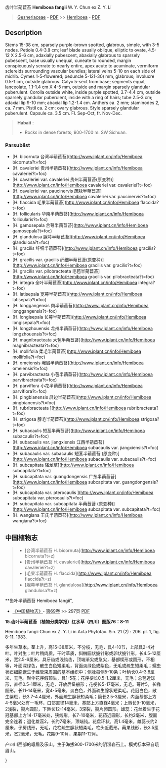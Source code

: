 齿叶半蒴苣苔 **Hemiboea fangii** W. Y. Chun ex Z. Y. Li

> [Gesneriaceae](http://www.iplant.cn/info/Gesneriaceae?t=foc) - [PDF](http://www.iplant.cn/foc/pdf/Gesneriaceae.pdf) >> [Hemiboea](http://www.iplant.cn/info/Hemiboea?t=foc) - [PDF](http://www.iplant.cn/foc/pdf/Hemiboea.pdf)

## Description

Stems 15-38 cm, sparsely purple-brown spotted, glabrous, simple, with 3-5 nodes. Petiole 0.4-3.8 cm; leaf blade usually oblique, elliptic to ovate, 4.5-12 X 2.5-6 cm, adaxially pubescent, abaxially glabrous to sparsely pubescent, base usually unequal, cuneate to rounded, margin conspicuously serrate to nearly entire, apex acute to acuminate, vermiform sclereids surrounding vascular bundles; lateral veins 5-10 on each side of midrib. Cymes 1-5-flowered; peduncle 5-12(-30) mm, glabrous; involucre 0.5-1 cm, outside glabrous. Calyx 5-sect from base; segments equal, lanceolate, 1.1-1.4 cm X 4-5 mm, outside and margin sparsely glandular puberulent. Corolla outside white, inside purple spotted, 3.7-4.4 cm, outside sparsely glandular puberulent, inside with a ring of hairs; tube 2.5-3 cm; adaxial lip 9-10 mm; abaxial lip 1.2-1.4 cm. Anthers ca. 2 mm; staminodes 2, ca. 7 mm. Pistil ca. 2 cm; ovary glabrous. Style sparsely glandular puberulent. Capsule ca. 3.5 cm. Fl. Sep-Oct, fr. Nov-Dec.

> **Habait** : 
>* Rocks in dense forests; 900-1700 m. SW Sichuan.

### Parsublist

* [H.  bicornuta  台湾半蒴苣苔](http://www.iplant.cn/info/Hemiboea bicornuta?t=foc)
* [H.  cavaleriei  贵州半蒴苣苔](http://www.iplant.cn/info/Hemiboea cavaleriei?t=foc)
* [H.  cavaleriei var. cavaleriei  贵州半蒴苣苔(原变种)](http://www.iplant.cn/info/Hemiboea cavaleriei var. cavaleriei?t=foc)
* [H.  cavaleriei var. paucinervis  疏脉半蒴苣苔](http://www.iplant.cn/info/Hemiboea cavaleriei var. paucinervis?t=foc)
* [H.  flaccida  毛果半蒴苣苔](http://www.iplant.cn/info/Hemiboea flaccida?t=foc)
* [H.  follicularis  华南半蒴苣苔](http://www.iplant.cn/info/Hemiboea follicularis?t=foc)
* [H.  gamosepala  合萼半蒴苣苔](http://www.iplant.cn/info/Hemiboea gamosepala?t=foc)
* [H.  glandulosa  腺萼半蒴苣苔](http://www.iplant.cn/info/Hemiboea glandulosa?t=foc)
* [H.  gracilis  纤细半蒴苣苔](http://www.iplant.cn/info/Hemiboea gracilis?t=foc)
* [H.  gracilis var. gracilis  纤细半蒴苣苔(原变种)](http://www.iplant.cn/info/Hemiboea gracilis var. gracilis?t=foc)
* [H.  gracilis var. pilobracteata  毛苞半蒴苣苔](http://www.iplant.cn/info/Hemiboea gracilis var. pilobracteata?t=foc)
* [H.  integra  全叶半蒴苣苔](http://www.iplant.cn/info/Hemiboea integra?t=foc)
* [H.  latisepala  宽萼半蒴苣苔](http://www.iplant.cn/info/Hemiboea latisepala?t=foc)
* [H.  longgangensis  岗半蒴苣苔](http://www.iplant.cn/info/Hemiboea longgangensis?t=foc)
* [H.  longisepala  长萼半蒴苣苔](http://www.iplant.cn/info/Hemiboea longisepala?t=foc)
* [H.  longzhouensis  龙州半蒴苣苔](http://www.iplant.cn/info/Hemiboea longzhouensis?t=foc)
* [H.  magnibracteata  大苞半蒴苣苔](http://www.iplant.cn/info/Hemiboea magnibracteata?t=foc)
* [H.  mollifolia  柔毛半蒴苣苔](http://www.iplant.cn/info/Hemiboea mollifolia?t=foc)
* [H.  omeiensis  峨眉半蒴苣苔](http://www.iplant.cn/info/Hemiboea omeiensis?t=foc)
* [H.  parvibracteata  小苞半蒴苣苔](http://www.iplant.cn/info/Hemiboea parvibracteata?t=foc)
* [H.  parviflora  小花半蒴苣苔](http://www.iplant.cn/info/Hemiboea parviflora?t=foc)
* [H.  pingbianensis  屏边半蒴苣苔](http://www.iplant.cn/info/Hemiboea pingbianensis?t=foc)
* [H.  rubribracteata  ](http://www.iplant.cn/info/Hemiboea rubribracteata?t=foc)
* [H.  strigosa  腺毛半蒴苣苔](http://www.iplant.cn/info/Hemiboea strigosa?t=foc)
* [H.  subacaulis  短茎半蒴苣苔](http://www.iplant.cn/info/Hemiboea subacaulis?t=foc)
* [H.  subacaulis var. jiangxiensis  江西半蒴苣苔](http://www.iplant.cn/info/Hemiboea subacaulis var. jiangxiensis?t=foc)
* [H.  subacaulis var. subacaulis  短茎半蒴苣苔 (原变种)](http://www.iplant.cn/info/Hemiboea subacaulis var. subacaulis?t=foc)
* [H.  subcapitata  降龙草](http://www.iplant.cn/info/Hemiboea subcapitata?t=foc)
* [H.  subcapitata var. guangdongensis  广东半蒴苣苔](http://www.iplant.cn/info/Hemiboea subcapitata var. guangdongensis?t=foc)
* [H.  subcapitata var. pterocaulis  ](http://www.iplant.cn/info/Hemiboea subcapitata var. pterocaulis?t=foc)
* [H.  subcapitata var. subcapitata  半蒴苣苔 (原变种)](http://www.iplant.cn/info/Hemiboea subcapitata var. subcapitata?t=foc)
* [H.  wangiana  王氏半蒴苣苔](http://www.iplant.cn/info/Hemiboea wangiana?t=foc)

## 中国植物志

> * [台湾半蒴苣苔  H.  bicornuta](http://www.iplant.cn/info/Hemiboea bicornuta?t=z)
> * [贵州半蒴苣苔  H.  cavaleriei](http://www.iplant.cn/info/Hemiboea cavaleriei?t=z)
> * [毛果半蒴苣苔  H.  flaccida](http://www.iplant.cn/info/Hemiboea flaccida?t=z)
> * [腺萼半蒴苣苔  H.  glandulosa](http://www.iplant.cn/info/Hemiboea glandulosa?t=z)

**齿叶半蒴苣苔 Hemiboea fangii",

* [《中国植物志》](http://www.iplant.cn/frps)- [第69卷](http://www.iplant.cn/frps/vol/69) >> 297页 [PDF](http://www.iplant.cn/frps/pdf/69/297a.pdf)

**15.齿叶半蒴苣苔（植物分类学报）红水草（四川）图版76：8-11**

Hemiboea fangii Chun ex Z. Y. Li in Acta Phytotax. Sin. 21 (2) : 206. pl. 1, fig. 8-11. 1983.

多年生草本。茎上升，高15-38厘米，不分枝，无毛，具4-10节，上部具2-4对叶。叶对生；叶片稍肉质，干时草质，斜椭圆状披针形或卵状披针形，长4.5-12厘米，宽2.5-6厘米，具牙齿或浅钝齿，顶端渐尖或急尖，基部楔形或圆形，不相等，叶面深绿色，散生白色短柔毛，背面淡绿色或紫色，无毛或疏生短柔毛；蠕虫状石细胞嵌生于维管束周围的基本组织中；侧脉每侧5-10条；叶柄长0.4-3.8厘米，无毛。聚伞花序假顶生，具1-5花；花序梗长0.5-1.2厘米，无毛；总苞近球形，直径0.5-1厘米，无毛，开放后呈船形；花梗长5-17毫米，无毛。萼片5，长椭圆形，长11-14毫米，宽4-5毫米，淡白色，外面疏生腺状短柔毛。花冠白色，散生紫斑，长3.7-4.4厘米，外面疏生腺状短柔毛；筒长2.5-3厘米，内面基部上方4-5毫米处有一毛环，口部直径14毫米，基部上方直径4毫米；上唇长9-10毫米，2浅裂，裂片圆形，下唇长12-14毫米，3深裂，裂片卵圆形。雄蕊：花丝着生于花冠基部上方14-17毫米处，狭线形，长7-10毫米，花药近圆形，长约2毫米，腹面完全连着；退化雄蕊2，长约7毫米，顶端钝。花盘环状，高1.4毫米。雌蕊长约2厘米，子房线形，无毛，花柱疏生腺状短柔毛，柱头近截形。蒴果线形，长3.5厘米，宽2毫米，无毛。花期9-10月，果期11-12月。

产四川西部的峨眉及乐山。生于海拔900-1700米的阴湿岩石上。模式标本采自峨眉山。

}